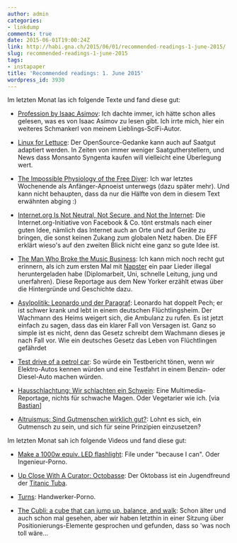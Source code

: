 ```yaml
---
author: admin
categories:
- linkdump
comments: true
date: 2015-06-01T19:00:24Z
link: http://habi.gna.ch/2015/06/01/recommended-readings-1-june-2015/
slug: recommended-readings-1-june-2015
tags:
- instapaper
title: 'Recommended readings: 1. June 2015'
wordpress_id: 3930
---
```


Im letzten Monat las ich folgende Texte und fand diese gut:





  * [Profession by Isaac Asimov](http://www.inf.ufpr.br/renato/profession.html): Ich dachte immer, ich hätte schon alles gelesen, was es von Isaac Asimov zu lesen gibt. Ich irrte mich, hier ein weiteres Schmankerl von meinem Lieblings-SciFi-Autor.


  * [Linux for Lettuce](http://www.vqronline.org/reporting-articles/2014/05/linux-lettuce): Der OpenSource-Gedanke kann auch auf Saatgut adaptiert werden. In Zeiten von immer weniger Saatgutherstellern, und News dass Monsanto Syngenta kaufen will vielleicht eine Überlegung wert.


  * [The Impossible Physiology of the Free Diver](http://m.nautil.us/issue/22/slow/the-impossible-physiology-of-the-free-diver): Ich war letztes Wochenende als Anfänger-Apnoeist unterwegs (dazu später mehr). Und kann nicht behaupten, dass da nur die Hälfte von dem in diesem Text erwähnten abging :)


  * [Internet.org Is Not Neutral, Not Secure, and Not the Internet](https://www.eff.org/deeplinks/2015/05/internetorg-not-neutral-not-secure-and-not-internet): Die Internet.org-Initiative von Facebook & Co. tönt erstmals nach einer guten Idee, nämlich das Internet auch an Orte und auf Geräte zu bringen, die sonst keinen Zukang zum globalen Netz haben. Die EFF erklärt wieso's auf den zweiten Blick nicht eine ganz so gute Idee ist.


  * [The Man Who Broke the Music Business](http://www.newyorker.com/magazine/2015/04/27/the-man-who-broke-the-music-business): Ich kann mich noch recht gut erinnern, als ich zum ersten Mal mit [Napster](https://en.wikipedia.org/wiki/Napster) ein paar Lieder illegal heruntergeladen habe (Diplomarbeit, Uni, schnelle Leitung, jung und unerfahren). Diese Reportage aus dem New Yorker erzählt etwas über die Hintergründe und Geschichte dazu.


  * [Asylpolitik: Leonardo und der Paragraf](http://www.zeit.de/2015/16/asylpolitik-fluechtlinge): Leonardo hat doppelt Pech; er ist schwer krank und lebt in einem deutschen Flüchtlingsheim. Der Wachmann des Heims weigert sich, die Ambulanz zu rufen. Es ist jetzt einfach zu sagen, dass das ein klarer Fall von Versagen ist. Ganz so simple ist es nicht, denn das Gesetz schreibt dem Wachmann dieses je nach Fall vor. Wie ein deutsches Gesetz das Leben von Flüchtlingen gefährdet


  * [Test drive of a petrol car](http://teslaclubsweden.se/test-drive-of-a-petrol-car/): So würde ein Testbericht tönen, wenn wir Elektro-Autos kennen würden und eine Testfahrt in einem  Benzin- oder Diesel-Auto machen würden.


  * [Hausschlachtung: Wir schlachten ein Schwein](http://www.zeit.de/zeit-magazin/essen-trinken/2015-04/hausschlachtung-schwein-bauernhof): Eine Multimedia-Reportage, nichts für schwache Magen. Oder Vegetarier wie ich. [via [Bastian](http://blog.dasrecht.net/2015/04/19/angelesen-16/)]


  * [Altruismus: Sind Gutmenschen wirklich gut?](http://www.zeit.de/gesellschaft/2015-04/altruismus-gutmensch-motive/komplettansicht): Lohnt es sich, ein Gutmensch zu sein, und sich für seine Prinzipien einzusetzen?



Im letzten Monat sah ich folgende Videos und fand diese gut:



  * [Make a 1000w equiv. LED flashlight](https://www.youtube.com/watch?v=c--5c3Egv4E): File under "because I can". Oder Ingenieur-Porno.


  * [Up Close With A Curator: Octobasse](https://www.youtube.com/watch?v=12X-i9YHzmE): Der Oktobass ist ein Jugendfreund der [Titanic Tuba](https://www.youtube.com/watch?v=OK1GDkvFdL4). 


  * [Turns](https://vimeo.com/126545288): Handwerker-Porno.


  * [The Cubli: a cube that can jump up, balance, and walk](https://www.youtube.com/watch?v=n_6p-1J551Y): Schon älter und auch schon mal gesehen, aber wir haben letzthin in einer Sitzung über Positionierungs-Elemente gesprochen und gefunden, dass so 'was noch toll wäre...


